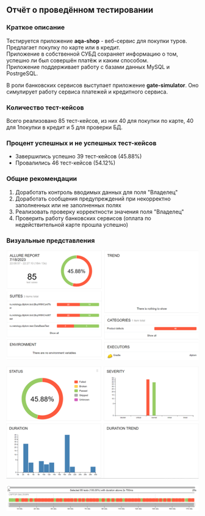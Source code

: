 ## Отчёт о проведённом тестировании

### Краткое описание
Тестируется приложение **aqa-shop** - веб-сервис для покупки туров. Предлагает покупку по карте или в кредит.<br/>
Приложение в собственной СУБД сохраняет информацию о том, успешно ли был совершён платёж и каким способом.<br/>
Приложение поддерживает работу с базами данных MySQL и PostrgeSQL.

В роли банковских сервисов выступает приложение **gate-simulator**. Оно симулирует работу сервиса платежей и кредитного сервиса.<br/>
### Количество тест-кейсов
Всего реализовано 85 тест-кейсов, из них 40 для покупки по карте, 40 для 1покупки в кредит и 5 для проверки БД.

### Процент успешных и не успешных тест-кейсов
* Завершились успешно 39 тест-кейсов (45.88%)
* Провалились 46 тест-кейсов (54.12%)

### Общие рекомендации
1. Доработать контроль вводимых данных для поля "Владелец"
2. Доработать сообщения предупреждений при некорректно заполненных или не заполненных полях
3. Реализовать проверку корректности значения поля "Владелец"
4. Проверить работу банковских сервисов (оплата по недействительной карте прошла успешно)

### Визуальные представления

![img.png](report.png)

![img.png](graphs.png)

![img.png](timeline.png)